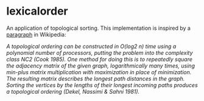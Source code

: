 # lexicalorder

An application of topological sorting. This implementation is inspired by a
[paragraph](https://en.wikipedia.org/wiki/Topological_sorting#Parallel_algorithms)
in Wikipedia:

*A topological ordering can be constructed in O(log2 n) time using a
polynomial number of processors, putting the problem into the complexity
class NC2 (Cook 1985). One method for doing this is to repeatedly square
the adjacency matrix of the given graph, logarithmically many times,
using min-plus matrix multiplication with maximization in place of
minimization. The resulting matrix describes the longest path distances in
the graph. Sorting the vertices by the lengths of their longest incoming
paths produces a topological ordering (Dekel, Nassimi & Sahni 1981).*
